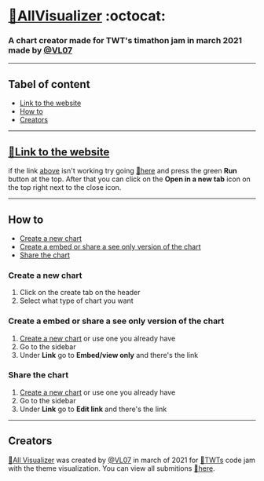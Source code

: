 # [🔗AllVisualizer](https://all-visualizer.vl07.repl.co/ "Link to replit.com") :octocat:
### A chart creator made for TWT's timathon jam in march 2021 made by [@VL07](https://github.com/VL07/)


------

## Tabel of content
* [Link to the website](#link-to-the-website)
* [How to](#how-to)
* [Creators](#creators)
------
## [🔗Link to the website](https://all-visualizer.vl07.repl.co/)
if the link [above](link-to-the-website) isn't working try going [🔗here](https://replit.com/@VL07/All-Visualizer#main.py "Link to the project on Replit") and press the green **Run** button at the top. After that you can click on the **Open in a new tab** icon on the top right next to the close icon.

------
## How to
* [Create a new chart](#create-a-new-chart)
* [Create a embed or share a see only version of the chart](#create-a-embed-or-share-a-see-only-version-of-the-chart)
* [Share the chart](#share-the-chart)

### Create a new chart
1. Click on the create tab on the header
2. Select what type of chart you want

### Create a embed or share a see only version of the chart
1. [Create a new chart](#create-a-new-chart) or use one you already have
2. Go to the sidebar
3. Under **Link** go to **Embed/view only** and there's the link

### Share the chart 
1. [Create a new chart](#create-a-new-chart) or use one you already have
2. Go to the sidebar
3. Under **Link** go to **Edit link** and there's the link

-------
## Creators
[🔗All Visualizer](https://all-visualizer.vl07.repl.co/ "Link to replit.com") was created by [@VL07](https://github.com/VL07/) in march of 2021 for [🔗TWTs](https://www.youtube.com/channel/UC4JX40jDee_tINbkjycV4Sg "TWTs Youtube channel") code jam with the theme visualization. You can view all submitions [🔗here](https://twtcodejam.net/timathon/).
